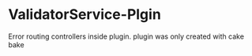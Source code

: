 ValidatorService-Plgin
======================

Error routing controllers inside plugin. plugin was only created with cake bake
